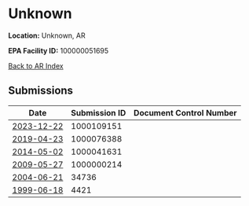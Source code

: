 # Unknown

**Location:** Unknown, AR

**EPA Facility ID:** 100000051695

[Back to AR Index](../../index.md)

## Submissions

| Date | Submission ID | Document Control Number |
|------|--------------|-------------------------|
| [2023-12-22](submissions/1000109151.md) | 1000109151 |  |
| [2019-04-23](submissions/1000076388.md) | 1000076388 |  |
| [2014-05-02](submissions/1000041631.md) | 1000041631 |  |
| [2009-05-27](submissions/1000000214.md) | 1000000214 |  |
| [2004-06-21](submissions/34736.md) | 34736 |  |
| [1999-06-18](submissions/4421.md) | 4421 |  |
